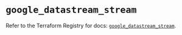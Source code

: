 # `google_datastream_stream`

Refer to the Terraform Registry for docs: [`google_datastream_stream`](https://registry.terraform.io/providers/hashicorp/google-beta/5.15.0/docs/resources/google_datastream_stream).
